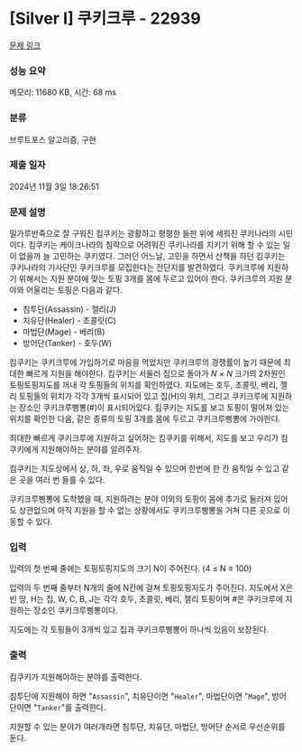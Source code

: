 # [Silver I] 쿠키크루 - 22939 

[문제 링크](https://www.acmicpc.net/problem/22939) 

### 성능 요약

메모리: 11680 KB, 시간: 68 ms

### 분류

브루트포스 알고리즘, 구현

### 제출 일자

2024년 11월 3일 18:26:51

### 문제 설명

<p>밀가루반죽으로 잘 구워진 킴쿠키는 광활하고 평평한 들판 위에 세워진 쿠키나라의 시민이다. 킴쿠키는 케이크나라의 침략으로 어려워진 쿠키나라를 지키기 위해 할 수 있는 일이 없을까 늘 고민하는 쿠키였다. 그러던 어느날, 고민을 하면서 산책을 하던 킴쿠키는 쿠키나라의 기사단인 쿠키크루를 모집한다는 전단지를 발견하였다. 쿠키크루에 지원하기 위해서는 지원 분야에 맞는 토핑 3개를 몸에 두르고 있어야 한다. 쿠키크루의 지원 분야와 어울리는 토핑은 다음과 같다.</p>

<ul>
	<li>침투단(Assassin) - 젤리(J)</li>
	<li>치유단(Healer) - 초콜릿(C)</li>
	<li>마법단(Mage) - 베리(B)</li>
	<li>방어단(Tanker) - 호두(W)</li>
</ul>

<p>킴쿠키는 쿠키크루에 가입하기로 마음을 먹었지만 쿠키크루의 경쟁률이 높기 때문에 최대한 빠르게 지원을 해야한다. 킴쿠키는 서둘러 집으로 돌아가 <em>N</em> × <em>N</em> 크기의 2차원인 토핑토핑지도를 꺼내 각 토핑들의 위치를 확인하였다. 지도에는 호두, 초콜릿, 베리, 젤리 토핑들의 위치가 각각 3개씩 표시되어 있고 집(H)의 위치, 그리고 쿠키크루에 지원하는 장소인 쿠키크루삥뽕(#)이 표시되어있다. 킴쿠키는 지도를 보고 토핑이 떨어져 있는 위치를 확인한 다음, 같은 종류의 토핑 3개를 몸에 두르고 쿠키크루삥뽕에 가야한다.</p>

<p>최대한 빠르게 쿠키크루에 지원하고 싶어하는 킴쿠키를 위해서, 지도를 보고 우리가 킴쿠키에게 지원해야하는 분야를 알려주자.</p>

<p>킴쿠키는 지도상에서 상, 하, 좌, 우로 움직일 수 있으며 한번에 한 칸 움직일 수 있고 같은 곳을 여러 번 들를 수 있다.</p>

<p>쿠키크루삥뽕에 도착했을 때, 지원하려는 분야 이외의 토핑이 몸에 추가로 둘러져 있어도 상관없으며 아직 지원을 할 수 없는 상황에서도 쿠키크루삥뽕을 거쳐 다른 곳으로 이동할 수 있다.</p>

### 입력 

 <p>입력의 첫 번째 줄에는 토핑토핑지도의 크기 N이 주어진다. (4 ≤ N ≤ 100)</p>

<p>입력의 두 번째 줄부터 N개의 줄에 N칸에 걸쳐 토핑토핑지도가 주어진다. 지도에서 X은 빈 땅, H는 집, W, C, B, J는 각각 호두, 초콜릿, 베리, 젤리 토핑이며 #은 쿠키크루에 지원하는 장소인 쿠키크루삥뽕이다.</p>

<p>지도에는 각 토핑들이 3개씩 있고 집과 쿠키크루삥뽕이 하나씩 있음이 보장된다.</p>

### 출력 

 <p>킴쿠키가 지원해야하는 분야를 출력한다.</p>

<p>침투단에 지원해야 하면 "<code>Assassin</code>", 치유단이면 "<code>Healer</code>", 마법단이면 "<code>Mage</code>", 방어단이면 "<code>Tanker</code>"를 출력한다.</p>

<p>지원할 수 있는 분야가 여러개라면 침투단, 치유단, 마법단, 방어단 순서로 우선순위를 둔다.</p>

